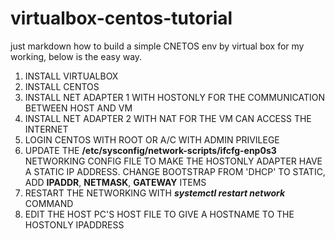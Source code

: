 # virtualbox-centos-tutorial
just markdown how to build a simple CNETOS env by virtual box for my working, below is the easy way.
<br />
1. INSTALL VIRTUALBOX <br />
2. INSTALL CENTOS <br />
3. INSTALL NET ADAPTER 1 WITH HOSTONLY FOR THE COMMUNICATION BETWEEN HOST AND VM <br />
4. INSTALL NET ADAPTER 2 WITH NAT FOR THE VM CAN ACCESS THE INTERNET <br />
5. LOGIN CENTOS WITH ROOT OR A/C WITH ADMIN PRIVILEGE <br />
6. UPDATE THE **/etc/sysconfig/network-scripts/ifcfg-enp0s3** NETWORKING CONFIG FILE TO MAKE THE HOSTONLY ADAPTER HAVE A STATIC IP ADDRESS. CHANGE BOOTSTRAP FROM 'DHCP' TO STATIC, ADD **IPADDR**, **NETMASK**, **GATEWAY** ITEMS <br />
6. RESTART THE NETWORKING WITH ***systemctl restart network*** COMMAND <br />
7. EDIT THE HOST PC'S HOST FILE TO GIVE A HOSTNAME TO THE HOSTONLY IPADDRESS

